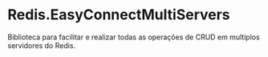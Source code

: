 # Redis.EasyConnectMultiServers
Biblioteca para facilitar e realizar todas as operações de CRUD em multiplos servidores do Redis.
